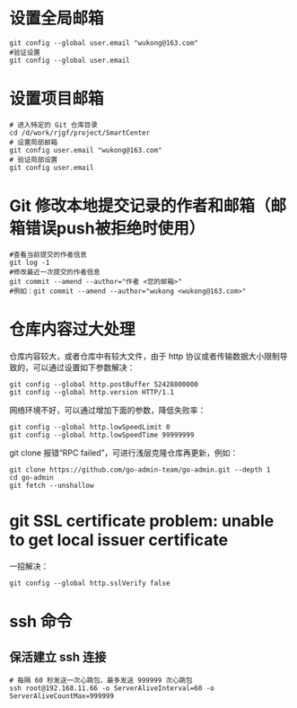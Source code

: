 # 设置全局邮箱

```shell
git config --global user.email "wukong@163.com"
#验证设置
git config --global user.email
```

# 设置项目邮箱

```shell
# 进入特定的 Git 仓库目录
cd /d/work/rjgf/project/SmartCenter
# 设置局部邮箱
git config user.email "wukong@163.com"
# 验证局部设置
git config user.email
```

# Git 修改本地提交记录的作者和邮箱（邮箱错误push被拒绝时使用）

```shell
#查看当前提交的作者信息
git log -1
#修改最近一次提交的作者信息
git commit --amend --author="作者 <您的邮箱>"
#例如：git commit --amend --author="wukong <wukong@163.com>"

```

# 仓库内容过大处理

仓库内容较大，或者仓库中有较大文件，由于 http 协议或者传输数据大小限制导致的，可以通过设置如下参数解决：

```shell
git config --global http.postBuffer 52428800000
git config --global http.version HTTP/1.1
```

网络环境不好，可以通过增加下面的参数，降低失败率：

```shell
git config --global http.lowSpeedLimit 0
git config --global http.lowSpeedTime 99999999
```

git clone 报错“RPC failed”，可进行浅层克隆仓库再更新，例如：

```shell
git clone https://github.com/go-admin-team/go-admin.git --depth 1
cd go-admin
git fetch --unshallow
```

# git SSL certificate problem: unable to get local issuer certificate

一招解决：

```shell
git config --global http.sslVerify false
```

# ssh 命令

##  保活建立 ssh 连接
```shell
# 每隔 60 秒发送一次心跳包，最多发送 999999 次心跳包
ssh root@192.168.11.66 -o ServerAliveInterval=60 -o ServerAliveCountMax=999999
```